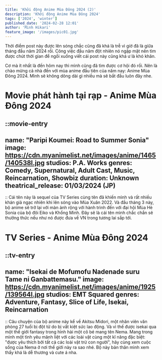 ```yaml
---
title: 'Khởi động Anime Mùa Đông 2024 (2)'
description: 'Khởi động Anime Mùa Đông 2024'
tags: ['2024', 'winter']
published_date: '2024-02-28 12:01'
author: 'Minh Hikari'
feature_image: '/images/pic01.jpg'
---
```


Thời điểm post này được lên sóng chắc cũng đã khá là trễ vì giờ đã là giữa tháng đầu năm 2024 rồi. Công việc đầu năm đột nhiên nó ngập mặt nên tìm được chút thời gian để ngồi xuống viết cái post này cũng khá ư là khó khăn.

Cơ mà ít nhất là đến hôm nay thì mình cũng đã tìm được cơ hội đó rồi. Nên là chào mừng cả nhà đến với mùa anime đầu tiên của năm nay: Anime Mùa Đông 2024. Mình sẽ không dông dài gì nhiều mà sẽ bắt đầu luôn đây nhe.

# Movie phát hành tại rạp - Anime Mùa Đông 2024

::movie-entry
---
name: "Paripi Koumei: Road to Summer Sonia"
image: https://cdn.myanimelist.net/images/anime/1465/140538l.jpg
studios: P.A. Works
genres: Comedy, Supernatural, Adult Cast, Music, Reincarnation, Showbiz
duration: Unknown
theatrical_release: 01/03/2024 (JP)
---
::
Cái tên này là sequel của TV Series cùng tên đã khiến mình và rất nhiều khán giả ngạc nhiên khi lên sóng vào Mùa Xuân 2022. Và đầu tháng 3 này, bộ anime sẽ trở lại với màn ảnh rộng với hành trình đến với đại hội Mùa Hè Sonia của bộ đôi Eiko và Khổng Minh. Đây sẽ là cái tên mình chắc chắn sẽ thưởng thức nếu như nó được đưa về VN trong tương lai sắp tới.

# TV Series - Anime Mùa Đông 2024

::tv-entry
---
name: "Isekai de Mofumofu Nadenade suru Tame ni Ganbattemasu."
image: https://cdn.myanimelist.net/images/anime/1925/139564l.jpg
studios: EMT Squared
genres: Adventure, Fantasy, Slice of Life, Isekai, Reincarnation
---
::
Câu chuyện của bộ anime này kể về Akitsu Midori, một nhân viên văn phòng 27 tuổi bị đột tử do bị vắt kiệt sức lao động. Và vì thế được isekai qua một thế giới fantasy trong hình hài một cô bé mang tên Nema. Mang trong mình một tình yêu mãnh liệt với các loài vật cùng một kĩ năng đặc biệt: "được yêu thích bởi tất cả các loài vật trừ con người", hãy cùng xem cuộc sống của Nema ở nơi thế giới này ra sao nhé. Bộ này bản thân mình xem thấy khá là dễ thương và cute á nha.